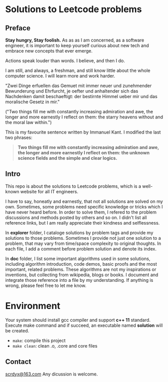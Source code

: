 # Solutions to Leetcode problems

## Preface

**Stay hungry, Stay foolish.**
As as as I am concerned, as a software engineer, it is important to keep yourself
 curious about new tech and embrace new concepts that ever emerge. 

Actions speak louder than words. I believe, and then I do.

I am still, and always, a freshman, and still know little about the whole computer
 science. I will learn more and work harder.

"Zwei Dinge erfuellen das Gemuet mit immer neuer und zunehmender Bewunderung und 
 Ehrfurcht, je oefter und anhaltender sich das Nachdenken damit beschaeftigt: der 
 bestirnte Himmel ueber mir und das moralische Gesetz in mir." 

("Two things fill me with constantly increasing admiration and awe, the longer
 and more earnestly I reflect on them: the starry heavens without and the moral law within.") 

This is my favourite sentence written by Immanuel Kant. I modified the last two phrases:
> **Two things fill me with constantly increasing admiration and awe, the longer and more 
>  earnestly I reflect on them: the unknown science fields and the simple and clear logics.**

## Intro

This repo is about the solutions to Leetcode problems, which is a well-known website for all IT engineers.

I have to say, honeatly and earnestly, that not all solutions are solved on my own. 
Sometimes, some problems need specific knowledge or tricks which I have never heard before.
In order to solve them, I refered to the problem discussions and methods posted by others and so on. I didn't
 list all reference links, but I am really appreciate their kindness and selflessness.

In **explorer** folder, I cataloge solutions by problem tags and  provide my solutions to those problems.
Sometimes I provide not just one solution to a problem, that  may vary from time/space complexity to original thoughts.
In each file, I add a comment before problem solution and denote its index.

In **doc** folder, I list some important algorithms used in some solutions, including algorithm introduction, code demos, 
 basic proofs and the most important, related problems. These algorithms are not my inspirations or inventions, but  collecting
 from wikipedia, blogs or books. I document and integrate those reference into a file by my understanding. 
If anything is wrong, please feel free to let me know.

# Environment
Your system should install gcc compiler and support **c++ 11** standard.
Execute make command and if succeed, an executable named **solution** will be created.
- `make`: compile this project
- `make clean`: clean .o, .core and core files

## Contact

scrdyx@163.com
Any dicussion is welcome.
